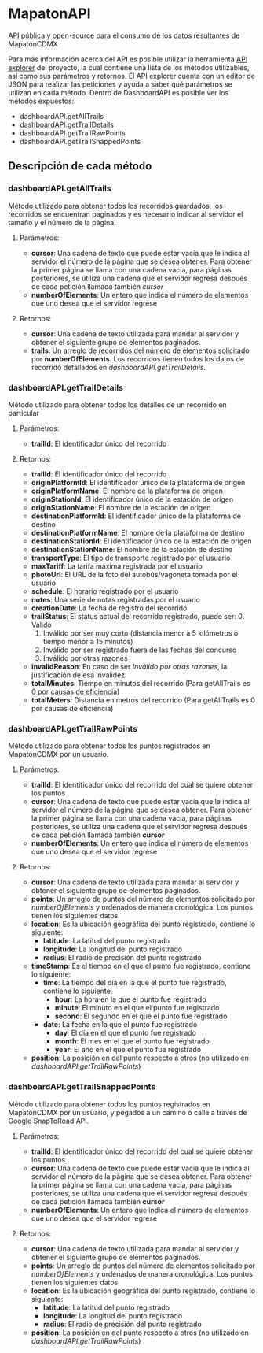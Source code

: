 
# MapatonAPI
API pública y open-source para el consumo de los datos resultantes de MapatónCDMX

Para más información acerca del API es posible utilizar la herramienta [API explorer](https://apis-explorer.appspot.com/apis-explorer/?base=https%3A%2F%2Fmapaton-public.appspot.com%2F_ah%2Fapi#p/) del proyecto, la cual contiene una lista de los métodos utilizables, así como sus parámetros y retornos. El API explorer cuenta con un editor de JSON para realizar las peticiones y ayuda a saber qué parámetros se utilizan en cada método.
Dentro de DashboardAPI es posible ver los métodos expuestos:
* dashboardAPI.getAllTrails 
* dashboardAPI.getTrailDetails 
* dashboardAPI.getTrailRawPoints 
* dashboardAPI.getTrailSnappedPoints

## Descripción de cada método

### dashboardAPI.getAllTrails

Método utilizado para obtener todos los recorridos guardados, los recorridos se encuentran paginados y es necesario indicar al servidor el tamaño y el número de la página.

1. Parámetros:

   * __cursor__: Una cadena de texto que puede estar vacía que le indica al servidor el número de la página que se desea obtener.  Para obtener la primer página se llama con una cadena vacía, para páginas posteriores, se utiliza una cadena que el servidor regresa después de cada petición llamada también _cursor_
   * __numberOfElements__: Un entero que indica el número de elementos que uno desea que el servidor regrese

2. Retornos:
 
   * __cursor__: Una cadena de texto utilizada para mandar al servidor y obtener el siguiente grupo de elementos paginados.
   * __trails__: Un arreglo de recorridos del número de elementos solicitado por __numberOfElements__. Los recorridos tienen todos los datos de recorrido detallados en _dashboardAPI.getTrailDetails_.


### dashboardAPI.getTrailDetails

Método utilizado para obtener todos los detalles de un recorrido en particular

1. Parámetros:

   * __trailId__: El identificador único del recorrido

2. Retornos:

   * __trailId__: El identificador único del recorrido 
   * __originPlatformId__: El identificador único de la plataforma de origen
   * __originPlatformName__: El nombre de la plataforma de origen
   * __originStationId__: El identificador único de la estación de origen
   * __originStationName__: El nombre de la estación de origen
   * __destinationPlatformId__: El identificador único de la plataforma de destino
   * __destinationPlatformName__: El nombre de la plataforma de destino
   * __destinationStationId__: El identificador único de la estación de origen
   * __destinationStationName__: El nombre de la estación de destino
   * __transportType__: El tipo de transporte registrado por el usuario
   * __maxTariff__: La tarifa máxima registrada por el usuario
   * __photoUrl__: El URL de la foto del autobús/vagoneta tomada por el usuario
   * __schedule__: El horario registrado por el usuario
   * __notes__: Una serie de notas registradas por el usuario
   * __creationDate__: La fecha de registro del recorrido
   * __trailStatus__: El status actual del recorrido registrado, puede ser:
     0. Válido
     1. Inválido por ser muy corto (distancia menor a 5 kilómetros o tiempo menor a 15 minutos)
     2. Inválido por ser registrado fuera de las fechas del concurso
     3. Inválido por otras razones
   * __invalidReason__: En caso de ser _Inválido por otras razones_, la justificación de esa invalidez 
   * __totalMinutes__: Tiempo en minutos del recorrido (Para getAllTrails es 0 por causas de eficiencia) 
   * __totalMeters__: Distancia en metros del recorrido (Para getAllTrails es 0 por causas de eficiencia)
 
### dashboardAPI.getTrailRawPoints

Método utilizado para obtener todos los puntos registrados en MapatónCDMX por un usuario.

1. Parámetros:

   * __trailId__: El identificador único del recorrido del cual se quiere obtener los puntos
   * __cursor__: Una cadena de texto que puede estar vacía que le indica al servidor el número de la página que se desea obtener. 
   Para obtener la primer página se llama con una cadena vacía, para páginas posteriores, se utiliza una cadena que el servidor regresa después de cada petición llamada también __cursor__
   * __numberOfElements__: Un entero que indica el número de elementos que uno desea que el servidor regrese

2. Retornos:
    * __cursor__: Una cadena de texto utilizada para mandar al servidor y obtener el siguiente grupo de elementos paginados.
    * __points__: Un arreglo de puntos del número de elementos solicitado por _numberOfElements_ y ordenados de manera cronológica. Los puntos tienen los siguientes datos:
     * __location__: Es la ubicación geográfica del punto registrado, contiene lo siguiente:
       * __latitude__: La latitud del punto registrado
       * __longitude__: La longitud del punto registrado
       * __radius__: El radio de precisión del punto registrado
    * __timeStamp__: Es el tiempo en el que el punto fue registrado, contiene lo siguiente:
      * __time__: La tiempo del día en la que el punto fue registrado, contiene lo siguiente:
        * __hour__: La hora en la que el punto fue registrado
        * __minute__: El minuto en el que el punto fue registrado
        * __second__: El segundo en el que el punto fue registrado
      * __date__: La fecha en la que el punto fue registrado
        * __day__: El día en el que el punto fue registrado
        * __month__: El mes en el que el punto fue registrado
        * __year__: El año en el que el punto fue registrado
    * __position__: La posición en del punto respecto a otros (no utilizado en _dashboardAPI.getTrailRawPoints_)
   
### dashboardAPI.getTrailSnappedPoints

Método utilizado para obtener todos los puntos registrados en MapatónCDMX por un usuario, y pegados a un camino o calle a través de Google SnapToRoad API. 

1. Parámetros:
   * __trailId__: El identificador único del recorrido del cual se quiere obtener los puntos
   * __cursor__: Una cadena de texto que puede estar vacía que le indica al servidor el número de la página que se desea obtener. 
   Para obtener la primer página se llama con una cadena vacía, para páginas posteriores, se utiliza una cadena que el servidor regresa después de cada petición llamada también __cursor__
   * __numberOfElements__: Un entero que indica el número de elementos que uno desea que el servidor regrese

2. Retornos:
    * __cursor__: Una cadena de texto utilizada para mandar al servidor y obtener el siguiente grupo de elementos paginados.
    * __points__: Un arreglo de puntos del número de elementos solicitado por _numberOfElements_ y ordenados de manera cronológica. Los puntos tienen los siguientes datos:
     * __location__: Es la ubicación geográfica del punto registrado, contiene lo siguiente:
       * __latitude__: La latitud del punto registrado
       * __longitude__: La longitud del punto registrado
       * __radius__: El radio de precisión del punto registrado
    * __position__: La posición en del punto respecto a otros (no utilizado en _dashboardAPI.getTrailRawPoints_)



